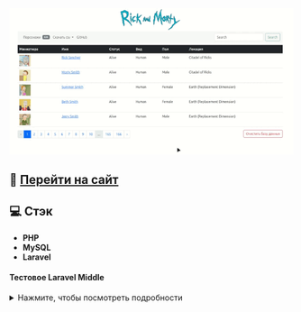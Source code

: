 <p align="">
    <img  src="/public/image/rick.gif" title="Главная">
</p>

## :link: [Перейти на сайт](http://f1087222.xsph.ru/)
## :computer: Стэк
- **PHP**
- **MySQL**
- **Laravel** 

#### Тестовое Laravel Middle
<details>
<summary>Нажмите, чтобы посмотреть подробности</summary>

#### Требования к проекту:

####  1. Развернуть новый проект на laravel. База данных MySql.

####  2. Работа с отрытым API - https://rickandmortyapi.com/documentation 
  
- Необходимо создать таблицы в БД, содержащие информацию о персонажах, существующих локациях и эпизодах

####  3. Прописать связи между таблицами. Между двумя таблицами использовать связь многие ко многим. С остальными связь по персонажу.

####  4. Реализовать сохранение данных из таблиц ДБ в Exel-документ через очереди и возможностью скачать этот документ. 
#### Содержимое excel-файла:
- Имя персонажа
- Статус
- Вид 
- Пол 
- Название локации 
- url локации
- Эпизоды, в которых снимался

#### 5. Реализовать в blade-шаблоне минимальный функционал для работы с данными: кнопка получить персонажей и вывести их количество, кнопка получить эпизоды и вывести их количество и кнопка сохранить документ и ссылка на скачивание документа


</details>





